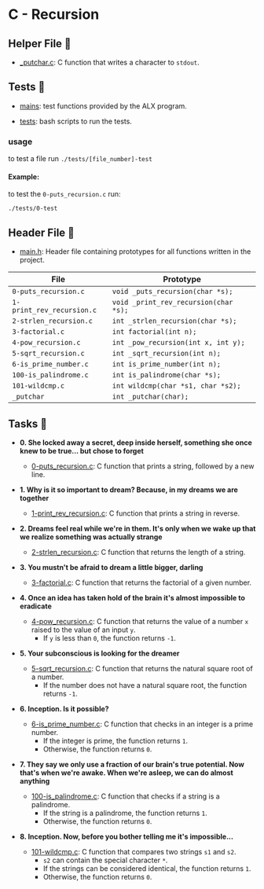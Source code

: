 # C - Recursion

## Helper File :paperclip:

- [\_putchar.c](./_putchar.c): C function that writes a character to `stdout`.

## Tests :test_tube:

- [mains](./mains): test functions provided by the ALX program.

- [tests](./tests): bash scripts to run the tests.

### usage

to test a file run `./tests/[file_number]-test`

#### Example:

to test the `0-puts_recursion.c` run:

```
./tests/0-test
```

## Header File :file_folder:

- [main.h](./main.h): Header file containing prototypes for all
  functions written in the project.

| File                      | Prototype                             |
| ------------------------- | ------------------------------------- |
| `0-puts_recursion.c`      | `void _puts_recursion(char *s);`      |
| `1-print_rev_recursion.c` | `void _print_rev_recursion(char *s);` |
| `2-strlen_recursion.c`    | `int _strlen_recursion(char *s);`     |
| `3-factorial.c`           | `int factorial(int n);`               |
| `4-pow_recursion.c`       | `int _pow_recursion(int x, int y);`   |
| `5-sqrt_recursion.c`      | `int _sqrt_recursion(int n);`         |
| `6-is_prime_number.c`     | `int is_prime_number(int n);`         |
| `100-is_palindrome.c`     | `int is_palindrome(char *s);`         |
| `101-wildcmp.c`           | `int wildcmp(char *s1, char *s2);`    |
| `_putchar`                | `int _putchar(char);`                 |

## Tasks :page_with_curl:

- **0. She locked away a secret, deep inside herself, something she once knew to be true... but chose to forget**

  - [0-puts_recursion.c](./0-puts_recursion.c): C function that prints a string,
    followed by a new line.

- **1. Why is it so important to dream? Because, in my dreams we are together**

  - [1-print_rev_recursion.c](./1-print_rev_recursion.c): C function that prints
    a string in reverse.

- **2. Dreams feel real while we're in them. It's only when we wake up that we realize something was actually strange**

  - [2-strlen_recursion.c](./2-strlen_recursion.c): C function that returns the
    length of a string.

- **3. You mustn't be afraid to dream a little bigger, darling**

  - [3-factorial.c](./3-factorial.c): C function that returns the factorial of
    a given number.

- **4. Once an idea has taken hold of the brain it's almost impossible to eradicate**

  - [4-pow_recursion.c](./4-pow_recursion.c): C function that returns the value of
    a number `x` raised to the value of an input `y`.
    - If `y` is less than `0`, the function returns `-1`.

- **5. Your subconscious is looking for the dreamer**

  - [5-sqrt_recursion.c](./5-sqrt_recursion.c): C function that returns the natural square
    root of a number.
    - If the number does not have a natural square root, the function returns `-1`.

- **6. Inception. Is it possible?**

  - [6-is_prime_number.c](./6-is_prime_number.c): C function that checks in an
    integer is a prime number.
    - If the integer is prime, the function returns `1`.
    - Otherwise, the function returns `0`.

- **7. They say we only use a fraction of our brain's true potential. Now that's when we're awake. When we're asleep, we can do almost anything**

  - [100-is_palindrome.c](./100-is_palindrome.c): C function that checks if a string is
    a palindrome.
    - If the string is a palindrome, the function returns `1`.
    - Otherwise, the function returns `0`.

- **8. Inception. Now, before you bother telling me it's impossible...**
  - [101-wildcmp.c](./101-wildcmp.c): C function that compares two strings
    `s1` and `s2`.
    - `s2` can contain the special character `*`.
    - If the strings can be considered identical, the function returns `1`.
    - Otherwise, the function returns `0`.
